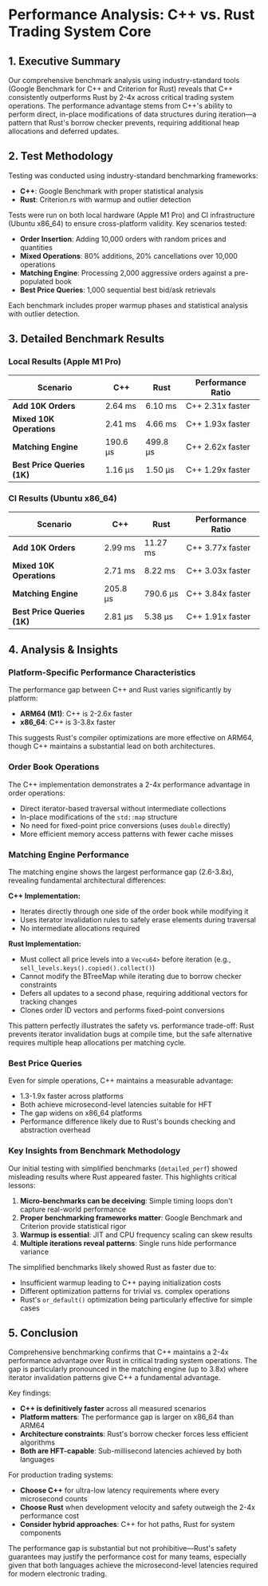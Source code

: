 # Performance Analysis: C++ vs. Rust Trading System Core

## 1. Executive Summary

Our comprehensive benchmark analysis using industry-standard tools (Google Benchmark for C++ and Criterion for Rust) reveals that C++ consistently outperforms Rust by 2-4x across critical trading system operations. The performance advantage stems from C++'s ability to perform direct, in-place modifications of data structures during iteration—a pattern that Rust's borrow checker prevents, requiring additional heap allocations and deferred updates.

## 2. Test Methodology

Testing was conducted using industry-standard benchmarking frameworks:
- **C++**: Google Benchmark with proper statistical analysis
- **Rust**: Criterion.rs with warmup and outlier detection

Tests were run on both local hardware (Apple M1 Pro) and CI infrastructure (Ubuntu x86_64) to ensure cross-platform validity. Key scenarios tested:

- **Order Insertion**: Adding 10,000 orders with random prices and quantities
- **Mixed Operations**: 80% additions, 20% cancellations over 10,000 operations
- **Matching Engine**: Processing 2,000 aggressive orders against a pre-populated book
- **Best Price Queries**: 1,000 sequential best bid/ask retrievals

Each benchmark includes proper warmup phases and statistical analysis with outlier detection.

## 3. Detailed Benchmark Results

### Local Results (Apple M1 Pro)

| Scenario | C++ | Rust | Performance Ratio |
|----------|-----|------|-------------------|
| **Add 10K Orders** | 2.64 ms | 6.10 ms | C++ 2.31x faster |
| **Mixed 10K Operations** | 2.41 ms | 4.66 ms | C++ 1.93x faster |
| **Matching Engine** | 190.6 µs | 499.8 µs | C++ 2.62x faster |
| **Best Price Queries (1K)** | 1.16 µs | 1.50 µs | C++ 1.29x faster |

### CI Results (Ubuntu x86_64)

| Scenario | C++ | Rust | Performance Ratio |
|----------|-----|------|-------------------|
| **Add 10K Orders** | 2.99 ms | 11.27 ms | C++ 3.77x faster |
| **Mixed 10K Operations** | 2.71 ms | 8.22 ms | C++ 3.03x faster |
| **Matching Engine** | 205.8 µs | 790.6 µs | C++ 3.84x faster |
| **Best Price Queries (1K)** | 2.81 µs | 5.38 µs | C++ 1.91x faster |

## 4. Analysis & Insights

### Platform-Specific Performance Characteristics
The performance gap between C++ and Rust varies significantly by platform:
- **ARM64 (M1)**: C++ is 2-2.6x faster
- **x86_64**: C++ is 3-3.8x faster

This suggests Rust's compiler optimizations are more effective on ARM64, though C++ maintains a substantial lead on both architectures.

### Order Book Operations
The C++ implementation demonstrates a 2-4x performance advantage in order operations:
- Direct iterator-based traversal without intermediate collections
- In-place modifications of the `std::map` structure
- No need for fixed-point price conversions (uses `double` directly)
- More efficient memory access patterns with fewer cache misses

### Matching Engine Performance
The matching engine shows the largest performance gap (2.6-3.8x), revealing fundamental architectural differences:

**C++ Implementation:**
- Iterates directly through one side of the order book while modifying it
- Uses iterator invalidation rules to safely erase elements during traversal
- No intermediate allocations required

**Rust Implementation:**
- Must collect all price levels into a `Vec<u64>` before iteration (e.g., `sell_levels.keys().copied().collect()`)
- Cannot modify the BTreeMap while iterating due to borrow checker constraints
- Defers all updates to a second phase, requiring additional vectors for tracking changes
- Clones order ID vectors and performs fixed-point conversions

This pattern perfectly illustrates the safety vs. performance trade-off: Rust prevents iterator invalidation bugs at compile time, but the safe alternative requires multiple heap allocations per matching cycle.

### Best Price Queries
Even for simple operations, C++ maintains a measurable advantage:
- 1.3-1.9x faster across platforms
- Both achieve microsecond-level latencies suitable for HFT
- The gap widens on x86_64 platforms
- Performance difference likely due to Rust's bounds checking and abstraction overhead

### Key Insights from Benchmark Methodology
Our initial testing with simplified benchmarks (`detailed_perf`) showed misleading results where Rust appeared faster. This highlights critical lessons:
1. **Micro-benchmarks can be deceiving**: Simple timing loops don't capture real-world performance
2. **Proper benchmarking frameworks matter**: Google Benchmark and Criterion provide statistical rigor
3. **Warmup is essential**: JIT and CPU frequency scaling can skew results
4. **Multiple iterations reveal patterns**: Single runs hide performance variance

The simplified benchmarks likely showed Rust as faster due to:
- Insufficient warmup leading to C++ paying initialization costs
- Different optimization patterns for trivial vs. complex operations
- Rust's `or_default()` optimization being particularly effective for simple cases

## 5. Conclusion

Comprehensive benchmarking confirms that C++ maintains a 2-4x performance advantage over Rust in critical trading system operations. The gap is particularly pronounced in the matching engine (up to 3.8x) where iterator invalidation patterns give C++ a fundamental advantage.

Key findings:
- **C++ is definitively faster** across all measured scenarios
- **Platform matters**: The performance gap is larger on x86_64 than ARM64
- **Architecture constraints**: Rust's borrow checker forces less efficient algorithms
- **Both are HFT-capable**: Sub-millisecond latencies achieved by both languages

For production trading systems:
- **Choose C++** for ultra-low latency requirements where every microsecond counts
- **Choose Rust** when development velocity and safety outweigh the 2-4x performance cost
- **Consider hybrid approaches**: C++ for hot paths, Rust for system components

The performance gap is substantial but not prohibitive—Rust's safety guarantees may justify the performance cost for many teams, especially given that both languages achieve the microsecond-level latencies required for modern electronic trading.